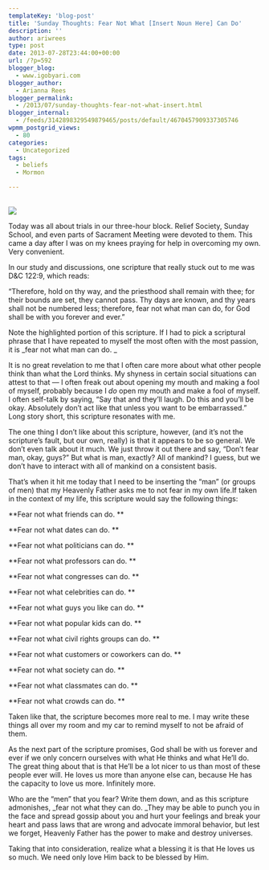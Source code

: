 ```yaml
---
templateKey: 'blog-post'
title: 'Sunday Thoughts: Fear Not What [Insert Noun Here] Can Do'
description: ''
author: ariwrees
type: post
date: 2013-07-28T23:44:00+00:00
url: /?p=592
blogger_blog:
  - www.igobyari.com
blogger_author:
  - Arianna Rees
blogger_permalink:
  - /2013/07/sunday-thoughts-fear-not-what-insert.html
blogger_internal:
  - /feeds/3142898329549879465/posts/default/4670457909337305746
wpmm_postgrid_views:
  - 80
categories:
  - Uncategorized
tags:
  - beliefs
  - Mormon

---
```

[  
![](https://www.igobyari.com/wp-content/uploads/2013/07/fearnot.jpg)](https://www.igobyari.com/wp-content/uploads/2013/07/fearnot-1.jpg)

Today was all about trials in our three-hour block. Relief Society, Sunday School, and even parts of Sacrament Meeting were devoted to them. This came a day after I was on my knees praying for help in overcoming my own. Very convenient. 

In our study and discussions, one scripture that really stuck out to me was D&C 122:9, which reads: 

“Therefore, hold on thy way, and the priesthood shall remain with thee; for their bounds are set, they cannot pass. Thy days are known, and thy years shall not be numbered less; therefore, fear not what man can do, for God shall be with you forever and ever.” 

Note the highlighted portion of this scripture. If I had to pick a scriptural phrase that I have repeated to myself the most often with the most passion, it is _fear not what man can do. _

It is no great revelation to me that I often care more about what other people think than what the Lord thinks. My shyness in certain social situations can attest to that — I often freak out about opening my mouth and making a fool of myself, probably because I _do_ open my mouth and make a fool of myself. I often  self-talk by saying, “Say that and they’ll laugh. Do this and you’ll be okay. Absolutely don’t act like that unless you want to be embarrassed.” Long story short, this scripture resonates with me. 

The one thing I don’t like about this scripture, however, (and it’s not the scripture’s fault, but our own, really) is that it appears to be so general. We don’t even talk about it much. We just throw it out there and say, “Don’t fear man, okay, guys?” But what is man, exactly? All of mankind? I guess, but we don’t have to interact with all of mankind on a consistent basis. 

That’s when it hit me today that I need to be inserting the “man” (or groups of men) that my Heavenly Father asks me to not fear in my own life.If taken in the context of my life, this scripture would say the following things: 

**Fear not what friends can do. **

**Fear not what dates can do. **

**Fear not what politicians can do. **

**Fear not what professors can do. **

**Fear not what congresses can do. **

**Fear not what celebrities can do. **

**Fear not what guys you like can do. **

**Fear not what popular kids can do. **

**Fear not what civil rights groups can do. **

**Fear not what customers or coworkers can do. **

**Fear not what society can do. **

**Fear not what classmates can do. **

**Fear not what crowds can do. **

Taken like that, the scripture becomes more real to me. I may write these things all over my room and my car to remind myself to not be afraid of them. 

As the next part of the scripture promises, God shall be with us forever and ever if we only concern ourselves with what He thinks and what He’ll do. The great thing about that is that He’ll be a lot nicer to us than most of these people ever will. He loves us more than anyone else can, because He has the capacity to love us more. Infinitely more. 

Who are the “men” that you fear? Write them down, and as this scripture admonishes, _fear not what they can do. _They may be able to punch you in the face and spread gossip about you and hurt your feelings and break your heart and pass laws that are wrong and advocate immoral behavior, but lest we forget, Heavenly Father has the power to make and destroy universes. 

Taking that into consideration, realize what a blessing it is that He loves us so much. We need only love Him back to be blessed by Him.